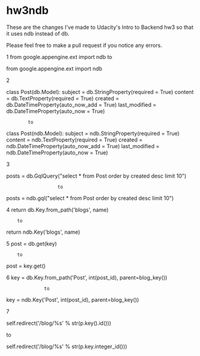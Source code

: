 # hw3ndb
These are the changes I've made to Udacity's Intro to Backend hw3 so that it uses ndb instead of db.

Please feel free to make a pull request if you notice any errors. 

1 from google.appengine.ext import ndb 
          to

from google.appengine.ext import ndb

2 

class Post(db.Model):
    subject = db.StringProperty(required = True)
    content = db.TextProperty(required = True)
    created = db.DateTimeProperty(auto_now_add = True)
    last_modified = db.DateTimeProperty(auto_now = True)
    
            to

class Post(ndb.Model):
    subject = ndb.StringProperty(required = True)
    content = ndb.TextProperty(required = True)
    created = ndb.DateTimeProperty(auto_now_add = True)
    last_modified = ndb.DateTimeProperty(auto_now = True)
    
3  

posts = db.GqlQuery("select * from Post order by created desc limit 10")

                       to

posts = ndb.gql("select * from Post order by created desc limit 10")


4 return db.Key.from_path('blogs', name)  

        to

return ndb.Key('blogs', name)

5 post = db.get(key)  

        to
        
post = key.get()

6 key = db.Key.from_path('Post', int(post_id), parent=blog_key())   

                  to

key = ndb.Key('Post', int(post_id), parent=blog_key())

7  

 self.redirect('/blog/%s' % str(p.key().id()))

 to  
 
 self.redirect('/blog/%s' % str(p.key.integer_id()))
